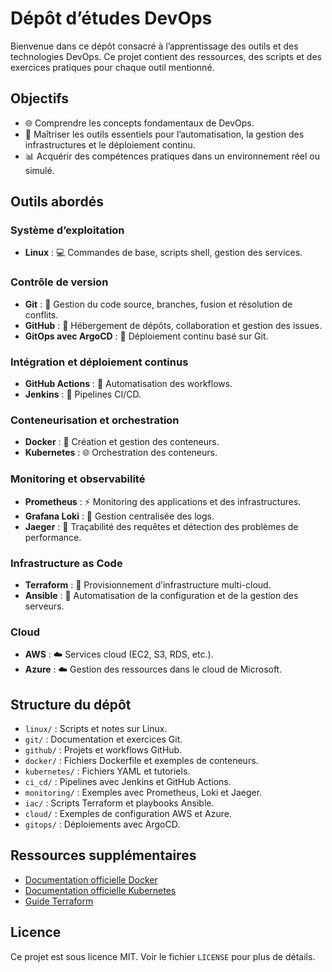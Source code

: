 # Dépôt d’études DevOps

Bienvenue dans ce dépôt consacré à l’apprentissage des outils et des technologies DevOps. Ce projet contient des ressources, des scripts et des exercices pratiques pour chaque outil mentionné. 

## Objectifs
- 🌐 Comprendre les concepts fondamentaux de DevOps.
- 🔧 Maîtriser les outils essentiels pour l’automatisation, la gestion des infrastructures et le déploiement continu.
- 📊 Acquérir des compétences pratiques dans un environnement réel ou simulé.

## Outils abordés

### Système d’exploitation
- **Linux** : 💻 Commandes de base, scripts shell, gestion des services.

### Contrôle de version
- **Git** : 🔄 Gestion du code source, branches, fusion et résolution de conflits.
- **GitHub** : 📂 Hébergement de dépôts, collaboration et gestion des issues.
- **GitOps avec ArgoCD** : 🏰 Déploiement continu basé sur Git.

### Intégration et déploiement continus
- **GitHub Actions** : 🚀 Automatisation des workflows.
- **Jenkins** : 🔧 Pipelines CI/CD.


### Conteneurisation et orchestration
- **Docker** : 🛶 Création et gestion des conteneurs.
- **Kubernetes** : 🌐 Orchestration des conteneurs.

### Monitoring et observabilité
- **Prometheus** : ⚡️ Monitoring des applications et des infrastructures.
- **Grafana Loki** : 🔐 Gestion centralisée des logs.
- **Jaeger** : 🔎 Traçabilité des requêtes et détection des problèmes de performance.

### Infrastructure as Code
- **Terraform** : 🏢 Provisionnement d’infrastructure multi-cloud.
- **Ansible** : 🔄 Automatisation de la configuration et de la gestion des serveurs.

### Cloud
- **AWS** : ☁️ Services cloud (EC2, S3, RDS, etc.).
- **Azure** : ☁️ Gestion des ressources dans le cloud de Microsoft.

## Structure du dépôt
- `linux/` : Scripts et notes sur Linux.
- `git/` : Documentation et exercices Git.
- `github/` : Projets et workflows GitHub.
- `docker/` : Fichiers Dockerfile et exemples de conteneurs.
- `kubernetes/` : Fichiers YAML et tutoriels.
- `ci_cd/` : Pipelines avec Jenkins et GitHub Actions.
- `monitoring/` : Exemples avec Prometheus, Loki et Jaeger.
- `iac/` : Scripts Terraform et playbooks Ansible.
- `cloud/` : Exemples de configuration AWS et Azure.
- `gitops/` : Déploiements avec ArgoCD.

## Ressources supplémentaires
- [Documentation officielle Docker](https://docs.docker.com/)
- [Documentation officielle Kubernetes](https://kubernetes.io/docs/)
- [Guide Terraform](https://developer.hashicorp.com/terraform/)

## Licence
Ce projet est sous licence MIT. Voir le fichier `LICENSE` pour plus de détails.
